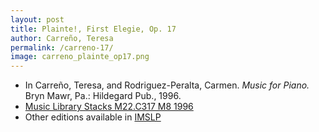 ```yaml
---
layout: post
title: Plainte!, First Elegie, Op. 17
author: Carreño, Teresa
permalink: /carreno-17/
image: carreno_plainte_op17.png
---
```


- In Carreño, Teresa, and Rodriguez-Peralta, Carmen. *Music for Piano.* Bryn Mawr, Pa.: Hildegard Pub., 1996.
- <a href="https://tufts-primo.hosted.exlibrisgroup.com/permalink/f/bnf7qa/01TUN_ALMA21113580720003851" target="_blank">Music Library Stacks M22.C317 M8 1996</a>
- Other editions available in <a href="https://imslp.org/wiki/Plainte!%2C_Op.17_(Carre%C3%B1o%2C_Teresa)" target="_blank">IMSLP</a>
